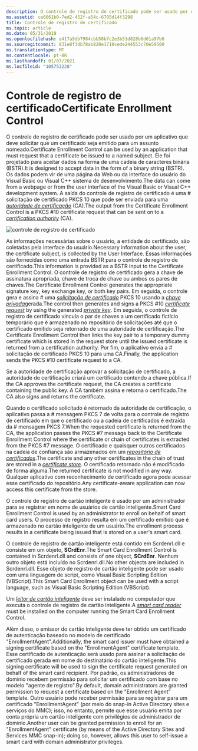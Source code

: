 ```yaml
---
description: O controle de registro de certificado pode ser usado por um aplicativo que deve solicitar que um certificado seja emitido para um assunto nomeado.
ms.assetid: ce6661b0-7ed2-452f-a54c-6705d14f3298
title: Controle de registro de certificado
ms.topic: article
ms.date: 05/31/2018
ms.openlocfilehash: e417a9db7984cbb58b7c2e3b51d828b6d61a97b6
ms.sourcegitcommit: 831e8f3db78ab820e1710cede244553c70e50500
ms.translationtype: MT
ms.contentlocale: pt-BR
ms.lasthandoff: 01/07/2021
ms.locfileid: "105753228"
---
```

# <a name="certificate-enrollment-control"></a><span data-ttu-id="6b2e8-103">Controle de registro de certificado</span><span class="sxs-lookup"><span data-stu-id="6b2e8-103">Certificate Enrollment Control</span></span>

<span data-ttu-id="6b2e8-104">O controle de registro de certificado pode ser usado por um aplicativo que deve solicitar que um certificado seja emitido para um assunto nomeado.</span><span class="sxs-lookup"><span data-stu-id="6b2e8-104">Certificate Enrollment Control can be used by an application that must request that a certificate be issued to a named subject.</span></span> <span data-ttu-id="6b2e8-105">Ele foi projetado para aceitar dados na forma de uma cadeia de caracteres binária (BSTR).</span><span class="sxs-lookup"><span data-stu-id="6b2e8-105">It is designed to accept data in the form of a binary string (BSTR).</span></span> <span data-ttu-id="6b2e8-106">Os dados podem vir de uma página da Web ou da interface do usuário do Visual Basic ou Visual C++ sistema de desenvolvimento.</span><span class="sxs-lookup"><span data-stu-id="6b2e8-106">The data can come from a webpage or from the user interface of the Visual Basic or Visual C++ development system.</span></span> <span data-ttu-id="6b2e8-107">A saída do controle de registro de certificado é uma \# solicitação de certificado PKCS 10 que pode ser enviada para uma [*autoridade de certificação*](../secgloss/c-gly.md) (CA).</span><span class="sxs-lookup"><span data-stu-id="6b2e8-107">The output from the Certificate Enrollment Control is a PKCS \#10 certificate request that can be sent on to a [*certification authority*](../secgloss/c-gly.md) (CA).</span></span>

![controle de registro de certificado](images/xen-arch.png)

<span data-ttu-id="6b2e8-109">As informações necessárias sobre o usuário, a entidade do certificado, são coletadas pela interface do usuário.</span><span class="sxs-lookup"><span data-stu-id="6b2e8-109">Necessary information about the user, the certificate subject, is collected by the User Interface.</span></span> <span data-ttu-id="6b2e8-110">Essas informações são fornecidas como uma entrada BSTR para o controle de registro de certificado.</span><span class="sxs-lookup"><span data-stu-id="6b2e8-110">This information is provided as a BSTR input to the Certificate Enrollment Control.</span></span> <span data-ttu-id="6b2e8-111">O controle de registro de certificado gera a chave de assinatura apropriada, chave de troca de chave ou ambos os pares de chaves.</span><span class="sxs-lookup"><span data-stu-id="6b2e8-111">The Certificate Enrollment Control generates the appropriate signature key, key exchange key, or both key pairs.</span></span> <span data-ttu-id="6b2e8-112">Em seguida, o controle gera e assina \# uma [*solicitação de certificado*](../secgloss/c-gly.md) PKCS 10 usando a [*chave privada*](../secgloss/p-gly.md)gerada.</span><span class="sxs-lookup"><span data-stu-id="6b2e8-112">The control then generates and signs a PKCS \#10 [*certificate request*](../secgloss/c-gly.md) by using the generated [*private key*](../secgloss/p-gly.md).</span></span> <span data-ttu-id="6b2e8-113">Em seguida, o controle de registro de certificado vincula o par de chaves a um certificado fictício temporário que é armazenado no repositório de solicitações até que o certificado emitido seja retornado de uma autoridade de certificação.</span><span class="sxs-lookup"><span data-stu-id="6b2e8-113">The Certificate Enrollment Control then links the key pair to a temporary dummy certificate which is stored in the request store until the issued certificate is returned from a certification authority.</span></span> <span data-ttu-id="6b2e8-114">Por fim, o aplicativo envia a \# solicitação de certificado PKCS 10 para uma CA.</span><span class="sxs-lookup"><span data-stu-id="6b2e8-114">Finally, the application sends the PKCS \#10 certificate request to a CA.</span></span>

<span data-ttu-id="6b2e8-115">Se a autoridade de certificação aprovar a solicitação de certificado, a autoridade de certificação criará um certificado contendo a chave pública.</span><span class="sxs-lookup"><span data-stu-id="6b2e8-115">If the CA approves the certificate request, the CA creates a certificate containing the public key.</span></span> <span data-ttu-id="6b2e8-116">A CA também assina e retorna o certificado.</span><span class="sxs-lookup"><span data-stu-id="6b2e8-116">The CA also signs and returns the certificate.</span></span>

<span data-ttu-id="6b2e8-117">Quando o certificado solicitado é retornado da autoridade de certificação, o aplicativo passa a \# mensagem PKCS 7 de volta para o controle de registro de certificado em que o certificado ou a cadeia de certificados é extraída da \# mensagem PKCS 7.</span><span class="sxs-lookup"><span data-stu-id="6b2e8-117">When the requested certificate is returned from the CA, the application passes the PKCS \#7 message back to the Certificate Enrollment Control where the certificate or chain of certificates is extracted from the PKCS \#7 message.</span></span> <span data-ttu-id="6b2e8-118">O certificado e quaisquer outros certificados na cadeia de confiança são armazenados em um [*repositório de certificados*](../secgloss/c-gly.md).</span><span class="sxs-lookup"><span data-stu-id="6b2e8-118">The certificate and any other certificates in the chain of trust are stored in a [*certificate store*](../secgloss/c-gly.md).</span></span> <span data-ttu-id="6b2e8-119">O certificado retornado não é modificado de forma alguma.</span><span class="sxs-lookup"><span data-stu-id="6b2e8-119">The returned certificate is not modified in any way.</span></span> <span data-ttu-id="6b2e8-120">Qualquer aplicativo com reconhecimento de certificado agora pode acessar esse certificado do repositório.</span><span class="sxs-lookup"><span data-stu-id="6b2e8-120">Any certificate-aware application can now access this certificate from the store.</span></span>

<span data-ttu-id="6b2e8-121">O controle de registro de cartão inteligente é usado por um administrador para se registrar em nome de usuários de cartão inteligente.</span><span class="sxs-lookup"><span data-stu-id="6b2e8-121">Smart Card Enrollment Control is used by an administrator to enroll on behalf of smart card users.</span></span> <span data-ttu-id="6b2e8-122">O processo de registro resulta em um certificado emitido que é armazenado no cartão inteligente de um usuário.</span><span class="sxs-lookup"><span data-stu-id="6b2e8-122">The enrollment process results in a certificate being issued that is stored on a user's smart card.</span></span>

<span data-ttu-id="6b2e8-123">O controle de registro de cartão inteligente está contido em Scrdenrl.dll e consiste em um objeto, **SCrdEnr**.</span><span class="sxs-lookup"><span data-stu-id="6b2e8-123">The Smart Card Enrollment Control is contained in Scrdenrl.dll and consists of one object, **SCrdEnr**.</span></span> <span data-ttu-id="6b2e8-124">Nenhum outro objeto está incluído no Scrdenrl.dll.</span><span class="sxs-lookup"><span data-stu-id="6b2e8-124">No other objects are included in Scrdenrl.dll.</span></span> <span data-ttu-id="6b2e8-125">Esse objeto de registro de cartão inteligente pode ser usado com uma linguagem de script, como Visual Basic Scripting Edition (VBScript).</span><span class="sxs-lookup"><span data-stu-id="6b2e8-125">This Smart Card Enrollment object can be used with a script language, such as Visual Basic Scripting Edition (VBScript).</span></span>

<span data-ttu-id="6b2e8-126">Um [*leitor de cartão inteligente*](../secgloss/r-gly.md) deve ser instalado no computador que executa o controle de registro de cartão inteligente.</span><span class="sxs-lookup"><span data-stu-id="6b2e8-126">A [*smart card reader*](../secgloss/r-gly.md) must be installed on the computer running the Smart Card Enrollment Control.</span></span>

<span data-ttu-id="6b2e8-127">Além disso, o emissor do cartão inteligente deve ter obtido um certificado de autenticação baseado no modelo de certificado "EnrollmentAgent".</span><span class="sxs-lookup"><span data-stu-id="6b2e8-127">Additionally, the smart card issuer must have obtained a signing certificate based on the "EnrollmentAgent" certificate template.</span></span> <span data-ttu-id="6b2e8-128">Esse certificado de autenticação será usado para assinar a solicitação de certificado gerada em nome do destinatário do cartão inteligente.</span><span class="sxs-lookup"><span data-stu-id="6b2e8-128">This signing certificate will be used to sign the certificate request generated on behalf of the smart card recipient.</span></span> <span data-ttu-id="6b2e8-129">Por padrão, os administradores de domínio recebem permissão para solicitar um certificado com base no modelo "agente de registro".</span><span class="sxs-lookup"><span data-stu-id="6b2e8-129">By default, domain administrators are granted permission to request a certificate based on the "Enrollment Agent" template.</span></span> <span data-ttu-id="6b2e8-130">Outro usuário pode receber permissão para se registrar para um certificado "EnrollmentAgent" (por meio do snap-in Active Directory sites e serviços do MMC); isso, no entanto, permite que esse usuário emita por conta própria um cartão inteligente com privilégios de administrador de domínio.</span><span class="sxs-lookup"><span data-stu-id="6b2e8-130">Another user can be granted permission to enroll for an "EnrollmentAgent" certificate (by means of the Active Directory Sites and Services MMC snap-in); doing so, however, allows this user to self-issue a smart card with domain administrator privileges.</span></span>

 

 
